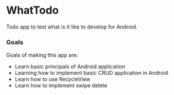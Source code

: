 # WhatTodo
Todo app to test what is it like to develop for Android.

### Goals
Goals of making this app are:

- Learn basic principals of Android application
- Learning how to implement basic CRUD application in Android
- Learn how to use RecycleView
- Learn how to implement swipe delete
